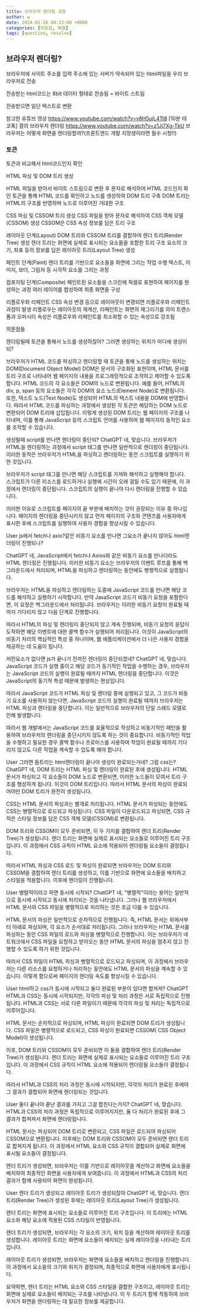 ```yaml
---
title: 브라우저 렌더링 과정
author: w
date: 2024-01-26 08:13:00 +0800
categories: [의문점, 해결]
tags: [question, resolve]
---
```


## 브라우저 렌더링?

브라우저에 사이트 주소를 입력
주소에 있는 서버가 약속되어 있는 html파일을 우리 브라우저로 전송

전송받는 html코드는 8bit 데이터 형테로 전송됨 = 바이트 스트림

전송받으면 일단 텍스트로 변환

참고한 유튜브 영상
https://www.youtube.com/watch?v=v8H5ujL4Tt8 [10분 테코톡] 결의 브라우저 렌더링
https://www.youtube.com/watch?v=z1Jj7Xg-TkU 브라우저는 어떻게 화면을 렌더링할까?(프론트엔드 개발 지망생이라면 필수 시청!!)
### 토큰
토큰과 비교해서 html코드인지 확인


HTML 파싱 및 DOM 트리 생성

HTML 파일을 받아서 바이트 스트림으로 변환 후 문자로 해석하여 HTML 코드인지 확인
토큰을 통해 HTML 코드를 확인하고 노드를 생성하여 DOM 트리 구축
DOM 트리는 HTML의 구조를 반영하며 노드로 이루어진 거대한 구조

CSS 파싱 및 CSSOM 트리 생성
CSS 파일을 받아 문자로 해석하여 CSS 객체 모델(CSSOM) 생성
CSSOM은 CSS 속성 정보를 담은 트리 구조

레이아웃 단계(Layout)
DOM 트리와 CSSOM 트리를 결합하여 렌더 트리(Render Tree) 생성
렌더 트리는 화면에 실제로 표시되는 요소들을 포함한 트리 구조
요소의 크기, 좌표 등의 정보를 담은 레이아웃 트리(Layout Tree) 생성

페인트 단계(Paint)
렌더 트리를 기반으로 요소들을 화면에 그리는 작업 수행
텍스트, 이미지, 보더, 그림자 등 시각적 요소를 그리는 과정

컴포지팅 단계(Composite)
페인트된 요소들을 스크린에 픽셀로 표현하여 페이지를 완성하는 과정
여러 레이어를 합성하여 최종 화면을 구성

리플로우와 리페인트
CSS 속성 변경 등으로 레이아웃이 변경되면 리플로우와 리페인트 과정이 발생
리플로우는 레이아웃의 재계산, 리페인트는 화면의 재그리기를 의미
트랜스폼과 오퍼시티 속성은 리플로우와 리페인트를 최소화할 수 있는 속성으로 강조됨


의문점들

렌더링될때 토큰을 통해서 노드를 생성하잖아? 그러면 생성하는 위치가 어디에 생성이되? 

브라우저가 HTML 코드를 파싱하고 렌더링할 때 토큰을 통해 노드를 생성하는 위치는 DOM(Document Object Model)
DOM은 문서의 구조화된 표현이며, HTML 문서를 트리 구조로 나타내어 웹 페이지의 내용을 프로그래밍적으로 조작하고 제어할 수 있도록 합니다.
HTML 코드의 각 요소들은 DOM의 노드로 변환됩니다. 예를 들어, HTML의 div, p, span 등의 요소들은 각각 DOM의 요소 노드(Element Node)로 변환됩니다. 또한, 텍스트 노드(Text Node)도 생성되어 HTML의 텍스트 내용을 DOM에 반영합니다.
따라서 HTML 코드를 파싱하는 과정에서 생성된 각 토큰은 해당하는 DOM 노드로 변환되어 DOM 트리에 삽입됩니다. 이렇게 생성된 DOM 트리는 웹 페이지의 구조를 나타내며, 이를 통해 JavaScript 등의 스크립트 언어를 사용하여 웹 페이지의 동적인 요소를 조작할 수 있습니다.

생성될때 script를 만나면 렌더링이 중단되?
ChatGPT
네, 맞습니다. 브라우저가 HTML을 렌더링하는 과정에서 script
태그를 만나면 일반적으로 렌더링이 중단됩니다. 이러한 동작은 브라우저가 HTML을 파싱하고 렌더링하는 동안 스크립트를 실행하기 위한 것입니다.

브라우저가 script
 태그를 만나면 해당 스크립트를 가져와 해석하고 실행해야 합니다. 스크립트가 다른 리소스를 로드하거나 실행에 시간이 오래 걸릴 수도 있기 때문에, 이 과정에서 렌더링이 중단됩니다. 스크립트의 실행이 끝나야 다시 렌더링을 진행할 수 있습니다.

이러한 이유로 스크립트를 페이지의 끝 부분에 배치하는 것이 권장되는 이유 중 하나입니다. 페이지의 렌더링을 중단시키지 않고 먼저 페이지의 구조와 콘텐츠를 사용자에게 표시한 후에 스크립트를 실행하여 사용자 경험을 향상시킬 수 있습니다.

User
js에서 fetch나 axio?같은 비동기 요소를 만나면 그요소가 끝나지 않아도 html렌더링이 진행되나?

ChatGPT
네, JavaScript에서 fetch나 Axios와 같은 비동기 요소를 만나더라도 HTML 렌더링은 진행됩니다. 이러한 비동기 요소는 브라우저의 이벤트 루프를 통해 백그라운드에서 처리되며, HTML을 파싱하고 렌더링하는 동안에도 병행적으로 실행됩니다.

브라우저는 HTML을 파싱하고 렌더링하는 도중에 JavaScript 코드를 만나면 해당 코드를 해석하고 실행하기 시작합니다. 만약 JavaScript 코드가 비동기 요청을 포함한다면, 이 요청은 백그라운드에서 처리됩니다. 브라우저는 이러한 비동기 요청이 완료될 때까지 기다리지 않고 다음 단계로 진행합니다.

따라서 HTML의 파싱 및 렌더링이 중단되지 않고 계속 진행되며, 비동기 요청의 응답이 도착하면 해당 이벤트에 대한 콜백 함수가 실행되어 처리됩니다. 이것이 JavaScript의 비동기 처리의 핵심적인 특성 중 하나이며, 웹 애플리케이션에서 더 나은 사용자 경험을 제공하는 데 도움이 됩니다.

저런요소가 없다면 js가 끝나기 전까진 렌더링이 중단되겠네?
ChatGPT
네, 맞습니다. JavaScript 코드가 실행 중이고 해당 코드가 동기적인 작업을 수행하는 경우, 브라우저는 JavaScript 코드의 실행이 완료될 때까지 HTML 렌더링을 중단합니다. 이것은 JavaScript의 동기적 특성 때문에 발생하는 현상입니다.

따라서 JavaScript 코드가 HTML 파싱 및 렌더링 중에 실행되고 있고, 그 코드가 비동기 요소를 사용하지 않는다면, JavaScript 코드의 실행이 완료될 때까지 브라우저는 HTML 파싱과 렌더링을 중단합니다. 이는 일반적으로 브라우저의 단일 스레드 모델로 인해 발생합니다.

따라서 웹 개발에서는 JavaScript 코드를 효율적으로 작성하고 비동기적인 패턴을 활용하여 브라우저의 렌더링을 중단시키지 않도록 하는 것이 중요합니다. 비동기적인 작업을 수행하고 필요한 경우 콜백 함수나 프로미스를 사용하여 작업이 완료될 때까지 기다리지 않고도 다른 작업을 계속할 수 있도록 해야 합니다.

User
그러면 돔트리는 html렌더링이 끝나야 생성이 완료되는거네? 그럼 css는?
ChatGPT
네, DOM 트리는 HTML 파싱 및 렌더링이 완료된 후에 생성됩니다. HTML 문서가 파싱되고 각 요소들이 DOM 노드로 변환되면, 이러한 노드들이 모여서 트리 구조를 형성하게 됩니다. 이것이 DOM 트리입니다. 따라서 HTML 문서의 파싱이 완료되어야만 DOM 트리가 완전히 생성됩니다.

CSS는 HTML 문서의 파싱과는 별개로 처리됩니다. HTML 문서가 파싱되는 동안에도 CSS는 병렬적으로 로드되고 파싱됩니다. CSS 파일이 다운로드되고 파싱되면, CSS 규칙은 스타일 정보를 담은 CSS 객체 모델(CSSOM)로 변환됩니다.

DOM 트리와 CSSOM이 모두 준비되면, 이 두 가지를 결합하여 렌더 트리(Render Tree)가 생성됩니다. 렌더 트리는 화면에 실제로 표시되는 요소들로 이루어진 트리 구조입니다. 이 과정에서 CSS 규칙이 HTML 요소에 적용되어 렌더링될 요소들이 결정됩니다.

따라서 HTML 파싱과 CSS 로드 및 파싱이 완료되면 브라우저는 DOM 트리와 CSSOM을 결합하여 렌더 트리를 생성하고, 이를 기반으로 화면에 요소들을 배치하고 스타일을 적용합니다. 이후에 렌더링이 진행됩니다.

User
병렬적이라고 하면 동시에 시작되?
ChatGPT
네, "병렬적"이라는 용어는 일반적으로 동시에 시작되고 동시에 처리되는 것을 나타냅니다. 그러나 웹 브라우저에서 HTML 문서와 CSS 파일을 병렬적으로 처리하는 것은 조금 다를 수 있습니다.

HTML 문서의 파싱은 일반적으로 순차적으로 진행됩니다. 즉, HTML 문서는 위에서부터 아래로 파싱되며, 각 요소가 순서대로 처리됩니다. 그러나 브라우저는 HTML 문서를 파싱하는 동안 CSS 파일의 로드와 파싱을 병렬적으로 진행합니다. 이는 브라우저가 네트워크에서 CSS 파일을 요청하고 받아오는 동안 HTML 문서의 파싱을 멈추지 않고 진행할 수 있도록 하기 위한 것입니다.

따라서 CSS 파일이 HTML 파싱과 병렬적으로 로드되고 파싱되며, 이 과정에서 브라우저는 다른 리소스를 요청하거나 처리하는 동안에도 HTML 문서의 파싱을 계속할 수 있습니다. 이렇게 함으로써 페이지의 렌더링 속도를 향상시킬 수 있습니다.

User
html하고 css가 동시에 시작되고 둘다 완료된 부분이 있다면 합쳐져?
ChatGPT
HTML과 CSS는 동시에 시작되지만, 각각의 파싱 및 처리 과정은 서로 독립적으로 진행됩니다. HTML과 CSS는 서로 다른 파일이기 때문에 각각의 파싱 및 처리는 독립적으로 이루어집니다.

HTML 문서는 순차적으로 파싱되며, HTML 파싱이 완료되면 DOM 트리가 생성됩니다. CSS 파일은 병렬적으로 로드되고, CSS 파싱이 완료되면 CSSOM( CSS Object Model)이 생성됩니다.

이후, DOM 트리와 CSSOM이 모두 준비되면 이 둘을 결합하여 렌더 트리(Render Tree)가 생성됩니다. 렌더 트리는 화면에 실제로 표시되는 요소들로 이루어진 트리 구조입니다. 이 과정에서 CSS 규칙이 HTML 요소에 적용되어 렌더링될 요소들이 결정됩니다.

따라서 HTML과 CSS의 처리 과정은 동시에 시작되지만, 각각의 처리가 완료된 후에야 그 결과가 결합되어 화면에 렌더링되는 것입니다.

User
둘다 끝나야 끝난 결과를 가지고 그걸 합친다는거지?
ChatGPT
네, 맞습니다. HTML과 CSS의 처리 과정은 독립적으로 이루어지지만, 둘 다 처리가 완료된 후에 그 결과가 합쳐져서 화면에 렌더링됩니다.

HTML 문서는 파싱되어 DOM 트리로 변환되고, CSS 파일은 로드되어 파싱되어 CSSOM으로 변환됩니다. 이후에는 DOM 트리와 CSSOM이 모두 준비되면 렌더 트리로 합쳐지게 됩니다. 이 과정에서 HTML 요소와 CSS 규칙이 결합되어 실제로 화면에 표시될 요소들이 결정됩니다.

렌더 트리가 생성되면, 브라우저는 이를 기반으로 레이아웃을 계산하고 화면에 요소들을 배치하여 최종적인 화면을 사용자에게 보여줍니다. 이 과정에서 HTML과 CSS의 처리 결과가 함께 사용되어 화면이 완성됩니다.

User
렌더 트리가 생성되고 레이아웃 트리가 생성되잖아 
ChatGPT
네, 맞습니다. 렌더 트리(Render Tree)가 생성된 후에는 레이아웃 트리(Layout Tree)가 생성됩니다.

렌더 트리는 화면에 표시되는 요소들로 이루어진 트리 구조입니다. 이 트리에는 HTML 요소와 해당 요소에 적용된 CSS 스타일이 반영됩니다.

렌더 트리가 생성되면, 브라우저는 각 요소의 크기, 위치 등을 계산하여 레이아웃 트리를 생성합니다. 레이아웃 트리는 화면에 요소들이 배치되는 실제 레이아웃을 나타내는 트리입니다.

레이아웃 트리가 생성되면, 브라우저는 화면에 요소들을 배치하고 렌더링을 진행합니다. 이 과정에서 요소들의 크기와 위치가 결정되며, 최종적으로 화면에 사용자에게 표시됩니다.

요약하면, 렌더 트리는 HTML 요소와 CSS 스타일을 결합한 구조이고, 레이아웃 트리는 화면에 실제로 요소들이 배치되는 구조를 나타냅니다. 이 두 트리가 함께 작동하여 브라우저가 화면을 렌더링하는 데 필요한 정보를 제공합니다.


